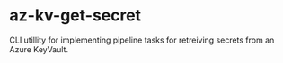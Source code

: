 # az-kv-get-secret
CLI utillity for implementing pipeline tasks for retreiving secrets from an Azure KeyVault. 
